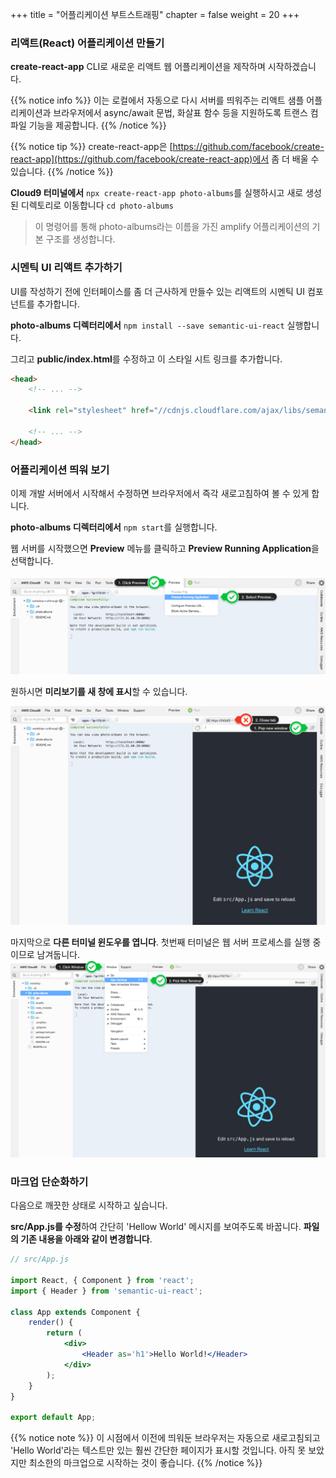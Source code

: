 +++
title = "어플리케이션 부트스트래핑"
chapter = false
weight = 20
+++

### 리액트(React) 어플리케이션 만들기
**create-react-app** CLI로 새로운 리액트 웹 어플리케이션을 제작하며 시작하겠습니다.

{{% notice info %}}
이는 로컬에서 자동으로 다시 서버를 띄워주는 리액트 샘플 어플리케이션과 브라우저에서 async/await 문법, 화살표 함수 등을 지원하도록 트랜스 컴파일 기능을 제공합니다.
{{% /notice %}}

{{% notice tip %}}
create-react-app은 [https://github.com/facebook/create-react-app](https://github.com/facebook/create-react-app)에서 좀 더 배울 수 있습니다.
{{% /notice %}}

**Cloud9 터미널에서** `npx create-react-app photo-albums`를 실행하시고 새로 생성된 디렉토리로 이동합니다 `cd photo-albums`

> 이 명령어를 통해 photo-albums라는 이름을 가진 amplify 어플리케이션의 기본 구조를 생성합니다.

### 시멘틱 UI 리액트 추가하기

UI를 작성하기 전에 인터페이스를 좀 더 근사하게 만들수 있는 리액트의 시멘틱 UI 컴포넌트를 추가합니다.

**photo-albums 디렉터리에서** `npm install --save semantic-ui-react` 실행합니다.

그리고 **public/index.html**를 수정하고 이 스타일 시트 링크를 추가합니다.

```html
<head>
    <!-- ... --> 

    <link rel="stylesheet" href="//cdnjs.cloudflare.com/ajax/libs/semantic-ui/2.3.3/semantic.min.css"></link>

    <!-- ... --> 
</head>
```

### 어플리케이션 띄워 보기
이제 개발 서버에서 시작해서 수정하면 브라우저에서 즉각 새로고침하여 볼 수 있게 합니다.

**photo-albums 디렉터리에서** `npm start`를 실행합니다.

웹 서버를 시작했으면 **Preview** 메뉴를 클릭하고 **Preview Running Application**을 선택합니다.

![preview running application](/images/preview_running_application.png)

원하시면 **미리보기를 새 창에 표시**할 수 있습니다.

![pop app to new window](/images/pop_browser_new_window.png)

마지막으로 **다른 터미널 윈도우를 엽니다**. 첫번째 터미널은 웹 서버 프로세스를 실행 중이므로 남겨둡니다.
![new terminal](/images/c9_new_terminal.png)

### 마크업 단순화하기

다음으로 깨끗한 상태로 시작하고 싶습니다.

**src/App.js를 수정**하여 간단히 'Hellow World' 메시지를 보여주도록 바꿉니다. **파일의 기존 내용을 아래와 같이 변경합니다**.

```jsx
// src/App.js

import React, { Component } from 'react';
import { Header } from 'semantic-ui-react';

class App extends Component { 
    render() { 
        return (
            <div>
                <Header as='h1'>Hello World!</Header>
            </div>
        );
    }
}

export default App;
```

{{% notice note %}}
이 시점에서 이전에 띄워둔 브라우저는 자동으로 새로고침되고 'Hello World'라는 텍스트만 있는 훨씬 간단한 페이지가 표시할 것입니다. 아직 못 보았지만 최소한의 마크업으로 시작하는 것이 좋습니다.
{{% /notice %}}